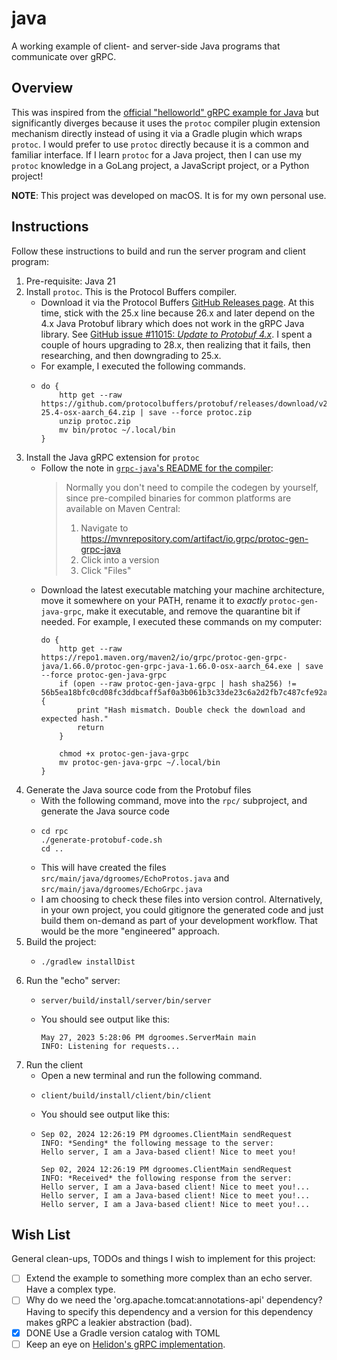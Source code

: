 # java

A working example of client- and server-side Java programs that communicate over gRPC.


## Overview

This was inspired from the [official "helloworld" gRPC example for Java](https://github.com/grpc/grpc-java/tree/master/examples)
but significantly diverges because it uses the `protoc` compiler plugin extension mechanism directly instead of using
it via a Gradle plugin which wraps `protoc`. I would prefer to use `protoc` directly because it is a common and familiar
interface. If I learn `protoc` for a Java project, then I can use my `protoc` knowledge in a GoLang project, a
JavaScript project, or a Python project!

**NOTE**: This project was developed on macOS. It is for my own personal use.


## Instructions

Follow these instructions to build and run the server program and client program:

1. Pre-requisite: Java 21
2. Install `protoc`. This is the Protocol Buffers compiler.
    * Download it via the Protocol Buffers [GitHub Releases page](https://github.com/protocolbuffers/protobuf/releases).
      At this time, stick with the 25.x line because 26.x and later depend on the 4.x Java Protobuf library which does
      not work in the gRPC Java library. See [GitHub issue #11015: *Update to Protobuf 4.x*](https://github.com/grpc/grpc-java/issues/11015).
      I spent a couple of hours upgrading to 28.x, then realizing that it fails, then researching, and then downgrading
      to 25.x.
    * For example, I executed the following commands.
    * ```nushell
      do {
          http get --raw https://github.com/protocolbuffers/protobuf/releases/download/v25.4/protoc-25.4-osx-aarch_64.zip | save --force protoc.zip
          unzip protoc.zip
          mv bin/protoc ~/.local/bin
      }
      ```
3. Install the Java gRPC extension for `protoc`
    * Follow the note in [`grpc-java`'s README for the compiler](https://github.com/grpc/grpc-java/tree/master/compiler):
      > Normally you don't need to compile the codegen by yourself, since pre-compiled binaries for common platforms are available on Maven Central:
      >  
      > 1. Navigate to https://mvnrepository.com/artifact/io.grpc/protoc-gen-grpc-java
      > 1. Click into a version
      > 1. Click "Files"
    * Download the latest executable matching your machine architecture, move it somewhere on your PATH, rename it to
      *exactly* `protoc-gen-java-grpc`, make it executable, and remove the quarantine bit if needed. For example, I
      executed these commands on my computer:
      ```nushell
      do {
          http get --raw https://repo1.maven.org/maven2/io/grpc/protoc-gen-grpc-java/1.66.0/protoc-gen-grpc-java-1.66.0-osx-aarch_64.exe | save --force protoc-gen-java-grpc
          if (open --raw protoc-gen-java-grpc | hash sha256) != 56b5ea18bfc0cd08fc3ddbcaff5af0a3b061b3c33de23c6a2d2fb7c487cfe92a {
              print "Hash mismatch. Double check the download and expected hash."
              return 
          }
      
          chmod +x protoc-gen-java-grpc
          mv protoc-gen-java-grpc ~/.local/bin
      }
      ```
4. Generate the Java source code from the Protobuf files
    * With the following command, move into the `rpc/` subproject, and generate the Java source code
    * ```shell
      cd rpc
      ./generate-protobuf-code.sh
      cd ..
      ```
    * This will have created the files `src/main/java/dgroomes/EchoProtos.java` and `src/main/java/dgroomes/EchoGrpc.java`
    * I am choosing to check these files into version control. Alternatively, in your own project, you could gitignore
      the generated code and just build them on-demand as part of your development workflow. That would be the more
      "engineered" approach.
5. Build the project:
   * ```shell
     ./gradlew installDist
     ``` 
6. Run the "echo" server:
   * ```shell
     server/build/install/server/bin/server
     ```
   * You should see output like this:
     ```text
     May 27, 2023 5:28:06 PM dgroomes.ServerMain main
     INFO: Listening for requests...
     ```
7. Run the client
   * Open a new terminal and run the following command.
   * ```shell
     client/build/install/client/bin/client
     ```
   * You should see output like this:
   * ```text
     Sep 02, 2024 12:26:19 PM dgroomes.ClientMain sendRequest
     INFO: *Sending* the following message to the server:
     Hello server, I am a Java-based client! Nice to meet you!
     
     Sep 02, 2024 12:26:19 PM dgroomes.ClientMain sendRequest
     INFO: *Received* the following response from the server:
     Hello server, I am a Java-based client! Nice to meet you!...
     Hello server, I am a Java-based client! Nice to meet you!...
     Hello server, I am a Java-based client! Nice to meet you!...
     ```


## Wish List

General clean-ups, TODOs and things I wish to implement for this project:

* [ ] Extend the example to something more complex than an echo server. Have a complex type.
* [ ] Why do we need the 'org.apache.tomcat:annotations-api' dependency? Having to specify this dependency and a version for
  this dependency makes gRPC a leakier abstraction (bad).
* [x] DONE Use a Gradle version catalog with TOML 
* [ ] Keep an eye on [Helidon's gRPC implementation](https://helidon.io/docs/v1/grpc/01_introduction).
